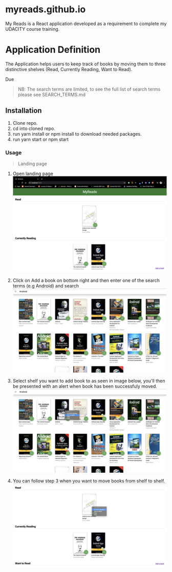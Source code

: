 # myreads.github.io

My Reads is a React application developed as a requirement to complete my UDACITY course training.

# Application Definition

The Application helps users to keep track of books by moving them to three distinctive shelves (Read, Currently Reading, Want to Read).

Due

> NB: The search terms are limited, to see the full list of search terms please see SEARCH_TERMS.md

## Installation

1. Clone repo.
2. cd into cloned repo.
3. run yarn install or npm install to download needed packages.
4. run yarn start or npm start

### Usage

> Landing page

1. Open landing page
   ![landing page](./images/landing_page.png 'Landing Page')

2. Click on Add a book on bottom right and then enter one of the search terms (e.g Android) and search
   ![landing page](./images/search_page.png 'search page')

3. Select shelf you want to add book to as seen in image below, you'll then be presented with an alert when book has been successfuly moved.
   ![landing page](./images/move_book.png 'Move book in search page')

4. You can follow step 3 when you want to move books from shelf to shelf.
   ![landing page](./images/shelf_to_shelf.png 'Moving from shelf to shelf')

